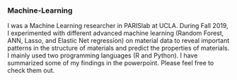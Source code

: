 ### Machine-Learning
I was a Machine Learning researcher in PARISlab at UCLA. During Fall 2019, I experimented with different advanced machine learning (Random Forest, ANN, Lasso, and Elastic Net regression) on material data to reveal important patterns in the structure of materials and predict the properties of materials. I mainly used two programming languages (R and Python). I have summarized some of my findings in the powerpoint. Please feel free to check them out.

